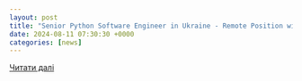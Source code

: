 ```yaml
---
layout: post
title: "Senior Python Software Engineer in Ukraine - Remote Position with EPAM - Apply Today!"
date: 2024-08-11 07:30:30 +0000
categories: [news]
---
```


[Читати далі](https://careers.epam.ua/vacancies/job-listings/job-detail.97228.senior-python-software-engineer_ukraine)
